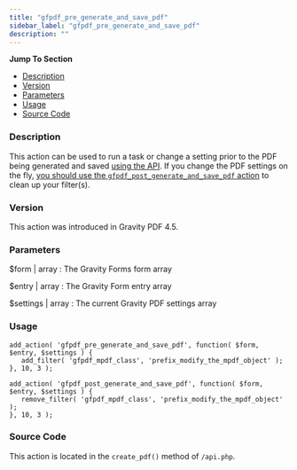 ```yaml
---
title: "gfpdf_pre_generate_and_save_pdf"
sidebar_label: "gfpdf_pre_generate_and_save_pdf"
description: ""
---
```


**Jump To Section**

* [Description](#description)
* [Version](#version)
* [Parameters](#parameters)
* [Usage](#usage)
* [Source Code](#source-code)

### Description

This action can be used to run a task or change a setting prior to the PDF being generated and saved [using the API](api_create_pdf.md). If you change the PDF settings on the fly, [you should use the `gfpdf_post_generate_and_save_pdf` action](gfpdf_post_generate_and_save_pdf.md) to clean up your filter(s).

### Version

This action was introduced in Gravity PDF 4.5.

### Parameters

$form | array
:    The Gravity Forms form array

$entry | array
:    The Gravity Form entry array

$settings | array
:    The current Gravity PDF settings array

### Usage

```
add_action( 'gfpdf_pre_generate_and_save_pdf', function( $form, $entry, $settings ) {
   add_filter( 'gfpdf_mpdf_class', 'prefix_modify_the_mpdf_object' );
}, 10, 3 );

add_action( 'gfpdf_post_generate_and_save_pdf', function( $form, $entry, $settings ) {
   remove_filter( 'gfpdf_mpdf_class', 'prefix_modify_the_mpdf_object' );
}, 10, 3 );
```

### Source Code

This action is located in the `create_pdf()` method of `/api.php`.